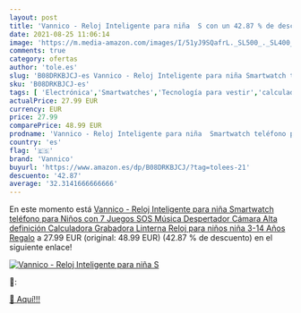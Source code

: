 ```yaml
---
layout: post
title: 'Vannico - Reloj Inteligente para niña  S con un 42.87 % de descuento'
date: 2021-08-25 11:06:14
image: 'https://m.media-amazon.com/images/I/51yJ9SQafrL._SL500_._SL400_.jpg'
comments: true
category: ofertas
author: 'tole.es'
slug: 'B08DRKBJCJ-es Vannico - Reloj Inteligente para niña Smartwatch teléfono...'
sku: 'B08DRKBJCJ-es'
tags: [ 'Electrónica','Smartwatches','Tecnología para vestir','calculadora','vannico', ]
actualPrice: 27.99 EUR
currency: EUR
price: 27.99
comparePrice: 48.99 EUR
prodname: 'Vannico - Reloj Inteligente para niña  Smartwatch teléfono para Niños con 7 Juegos SOS Música Despertador Cámara Alta definición Calculadora Grabadora Linterna  Reloj para niños niña 3-14 Años Regalo'
country: 'es'
flag: '🇪🇸'
brand: 'Vannico'
buyurl: 'https://www.amazon.es/dp/B08DRKBJCJ/?tag=tolees-21'
descuento: '42.87'
average: '32.3141666666666'
---
```


En este momento está [Vannico - Reloj Inteligente para niña  Smartwatch teléfono para Niños con 7 Juegos SOS Música Despertador Cámara Alta definición Calculadora Grabadora Linterna  Reloj para niños niña 3-14 Años Regalo](https://www.amazon.es/dp/B08DRKBJCJ/?tag=tolees-21) a 27.99 EUR (original: 48.99 EUR) (42.87 %  de descuento) en el siguiente enlace!

[![Vannico - Reloj Inteligente para niña  S](https://m.media-amazon.com/images/I/51yJ9SQafrL._SL500_._SL400_.jpg)](https://www.amazon.es/dp/B08DRKBJCJ/?tag=tolees-21)

🔎:


[🛒 Aquí!!!](https://www.amazon.es/dp/B08DRKBJCJ/?tag=tolees-21)
